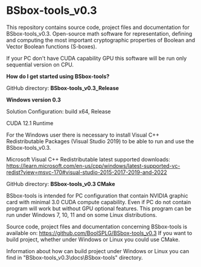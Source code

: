 # BSbox-tools_v0.3
This repository contains source code, project files and documentation for BSbox-tools_v0.3. Open-source math software for representation, defining and computing the most important cryptographic properties of Boolean and Vector Boolean functions (S-boxes).

If your PC don't have CUDA capability GPU this software will be run only sequential version on CPU.

**How do I get started using BSbox-tools?**

GitHub directory: **BSbox-tools_v0.3_Release**

**Windows version 0.3**

Solution Configuration: build x64, Release

CUDA 12.1 Runtime

For the Windows user there is necessary to install Visual C++ Redistributable Packages (Visual Studio 2019) to be able to run and use the BSbox-tools_v0.3. 

Microsoft Visual C++ Redistributable latest supported downloads:
https://learn.microsoft.com/en-us/cpp/windows/latest-supported-vc-redist?view=msvc-170#visual-studio-2015-2017-2019-and-2022

GitHub directory: **BSbox-tools_v0.3 CMake**

BSbox-tools is intended for PC configuration that contain NVIDIA graphic card with minimal 3.0 CUDA compute capability. 
Even if PC do not contain program will work but without GPU optional features. 
This program can be run under Windows 7, 10, 11 and on some Linux distributions.

Source code, project files and documentation concerning BSbox-tools is available on: https://github.com/BoolSPLG/BSbox-tools_v0.3 
If you want to build project, whether under Windows or Linux you could use CMake.

Information about how can build project under Windows or Linux you can find in "BSbox-tools_v0.3\docs\BSbox-tools" directory.
